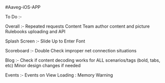 #Aaveg-iOS-APP

To Do :-

Overall :-
    Repeated requests
    Content Team author content and picture
    Rulebooks uploading and API

Splash Screen :-
    Slide Up to Enter Font

Scoreboard :- 
	Double Check improper net connection situations

Blog :-
	Check if content decoding works for ALL scenarios/tags (bold, tabs, etc)
	Minor design changes if needed

Events :-
    Events on View Loading : Memory Warning
